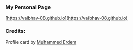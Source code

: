 ### My Personal Page

[https://vaibhav-08.github.io](https://vaibhav-08.github.io)

### Credits:
Profile card by [Muhammed Erdem](https://codepen.io/JavaScriptJunkie)
